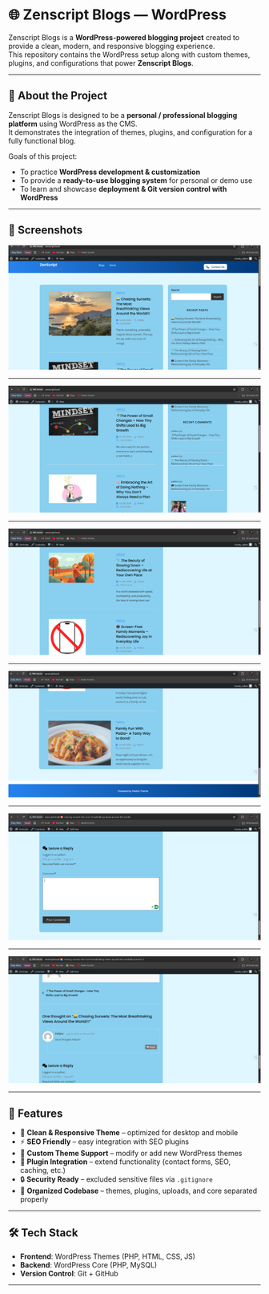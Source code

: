 # 🌐 Zenscript Blogs — WordPress

Zenscript Blogs is a **WordPress-powered blogging project** created to provide a clean, modern, and responsive blogging experience.  
This repository contains the WordPress setup along with custom themes, plugins, and configurations that power **Zenscript Blogs**.

---

## 📖 About the Project

Zenscript Blogs is designed to be a **personal / professional blogging platform** using WordPress as the CMS.  
It demonstrates the integration of themes, plugins, and configuration for a fully functional blog.  

Goals of this project:
- To practice **WordPress development & customization**  
- To provide a **ready-to-use blogging system** for personal or demo use  
- To learn and showcase **deployment & Git version control with WordPress**  

---

## 📸 Screenshots


![Homepage](Images/page1.png)

---
![Homepage](Images/page2.png)

---
![Homepage](Images/page3.png)

---
![Homepage](Images/page4.png)

---
![Homepage](Images/page5.png)

---
![Homepage](Images/page7.png)

---


## 🚀 Features
- 📝 **Clean & Responsive Theme** – optimized for desktop and mobile  
- ⚡ **SEO Friendly** – easy integration with SEO plugins  
- 🎨 **Custom Theme Support** – modify or add new WordPress themes  
- 🔌 **Plugin Integration** – extend functionality (contact forms, SEO, caching, etc.)  
- 🔒 **Security Ready** – excluded sensitive files via `.gitignore`  
- 📂 **Organized Codebase** – themes, plugins, uploads, and core separated properly  

---

## 🛠 Tech Stack
- **Frontend**: WordPress Themes (PHP, HTML, CSS, JS)  
- **Backend**: WordPress Core (PHP, MySQL)   
- **Version Control**: Git + GitHub  

---

